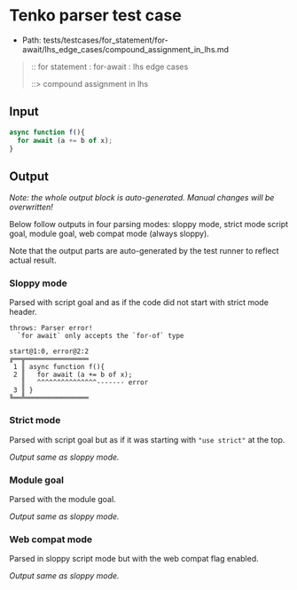 # Tenko parser test case

- Path: tests/testcases/for_statement/for-await/lhs_edge_cases/compound_assignment_in_lhs.md

> :: for statement : for-await : lhs edge cases
>
> ::> compound assignment in lhs

## Input

`````js
async function f(){
  for await (a += b of x);
}
`````

## Output

_Note: the whole output block is auto-generated. Manual changes will be overwritten!_

Below follow outputs in four parsing modes: sloppy mode, strict mode script goal, module goal, web compat mode (always sloppy).

Note that the output parts are auto-generated by the test runner to reflect actual result.

### Sloppy mode

Parsed with script goal and as if the code did not start with strict mode header.

`````
throws: Parser error!
  `for await` only accepts the `for-of` type

start@1:0, error@2:2
╔══╦════════════════
 1 ║ async function f(){
 2 ║   for await (a += b of x);
   ║   ^^^^^^^^^^^^^^^------- error
 3 ║ }
╚══╩════════════════

`````

### Strict mode

Parsed with script goal but as if it was starting with `"use strict"` at the top.

_Output same as sloppy mode._

### Module goal

Parsed with the module goal.

_Output same as sloppy mode._

### Web compat mode

Parsed in sloppy script mode but with the web compat flag enabled.

_Output same as sloppy mode._
